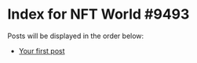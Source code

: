 # Index for NFT World #9493
Posts will be displayed in the order below:

- [Your first post](./001-first.md)


